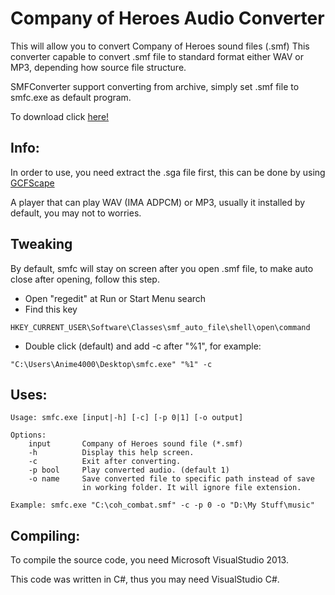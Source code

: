 # Company of Heroes Audio Converter
This will allow you to convert Company of Heroes sound files (.smf) This converter capable to convert .smf file to standard format either WAV or MP3, depending how source file structure.

SMFConverter support converting from archive, simply set .smf file to smfc.exe as default program.

To download click [here!](https://drive.google.com/file/d/0B_nmcRzQ-bL9bi1Ba0pQZDZwNDA/edit?usp=sharing)

## Info:
In order to use, you need extract the .sga file first, this can be done by using [GCFScape](http://nemesis.thewavelength.net/index.php?p=26)

A player that can play WAV (IMA ADPCM) or MP3, usually it installed by default, you may not to worries.


## Tweaking
By default, smfc will stay on screen after you open .smf file, to make auto close after opening, follow this step.

* Open "regedit" at Run or Start Menu search
* Find this key
```
HKEY_CURRENT_USER\Software\Classes\smf_auto_file\shell\open\command
```
* Double click (default) and add -c after "%1", for example:
```
"C:\Users\Anime4000\Desktop\smfc.exe" "%1" -c
```

## Uses:
```
Usage: smfc.exe [input|-h] [-c] [-p 0|1] [-o output]

Options:
    input       Company of Heroes sound file (*.smf)
    -h          Display this help screen.
    -c          Exit after converting.
    -p bool     Play converted audio. (default 1)
    -o name     Save converted file to specific path instead of save
                in working folder. It will ignore file extension.

Example: smfc.exe "C:\coh_combat.smf" -c -p 0 -o "D:\My Stuff\music"
```

## Compiling:
To compile the source code, you need Microsoft VisualStudio 2013.

This code was written in C#, thus you may need VisualStudio C#.